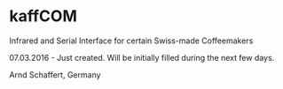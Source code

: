 # kaffCOM
Infrared and Serial Interface for certain Swiss-made Coffeemakers 

07.03.2016 - Just created. Will be initially filled during the next few days.

Arnd Schaffert, Germany
